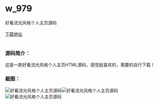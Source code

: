 # w_979
好看流光风格个人主页源码
<br/></br>
[下载地址](https://www.uuid2.com/979.html "下载地址")
<br/></br>
<h3>源码简介：</h3>
<p>这是一款好看流光风格个人主页HTML源码，感觉挺喜欢的，需要的自行下载！<p>
<h3>截图：</h3>
<img src="https://www.uuid2.com/wp-content/uploads/img/202105/0d0db1f178.png" alt="好看流光风格个人主页源码"><img src="https://www.uuid2.com/wp-content/uploads/img/202105/47d0c0e749.png" alt="好看流光风格个人主页源码"><img src="https://www.uuid2.com/wp-content/uploads/img/202105/fb43e78119.png" alt="好看流光风格个人主页源码">

